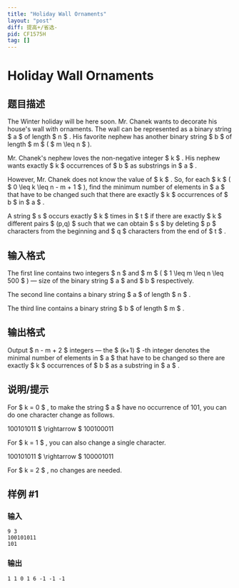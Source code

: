 ```yaml
---
title: "Holiday Wall Ornaments"
layout: "post"
diff: 提高+/省选-
pid: CF1575H
tag: []
---
```


# Holiday Wall Ornaments

## 题目描述

The Winter holiday will be here soon. Mr. Chanek wants to decorate his house's wall with ornaments. The wall can be represented as a binary string $ a $ of length $ n $ . His favorite nephew has another binary string $ b $ of length $ m $ ( $ m \leq n $ ).

Mr. Chanek's nephew loves the non-negative integer $ k $ . His nephew wants exactly $ k $ occurrences of $ b $ as substrings in $ a $ .

However, Mr. Chanek does not know the value of $ k $ . So, for each $ k $ ( $ 0 \leq k \leq n - m + 1 $ ), find the minimum number of elements in $ a $ that have to be changed such that there are exactly $ k $ occurrences of $ b $ in $ a $ .

A string $ s $ occurs exactly $ k $ times in $ t $ if there are exactly $ k $ different pairs $ (p,q) $ such that we can obtain $ s $ by deleting $ p $ characters from the beginning and $ q $ characters from the end of $ t $ .

## 输入格式

The first line contains two integers $ n $ and $ m $ ( $ 1 \leq m \leq n \leq 500 $ ) — size of the binary string $ a $ and $ b $ respectively.

The second line contains a binary string $ a $ of length $ n $ .

The third line contains a binary string $ b $ of length $ m $ .

## 输出格式

Output $ n - m + 2 $ integers — the $ (k+1) $ -th integer denotes the minimal number of elements in $ a $ that have to be changed so there are exactly $ k $ occurrences of $ b $ as a substring in $ a $ .

## 说明/提示

For $ k = 0 $ , to make the string $ a $ have no occurrence of 101, you can do one character change as follows.

100101011 $ \rightarrow $ 100100011

For $ k = 1 $ , you can also change a single character.

100101011 $ \rightarrow $ 100001011

For $ k = 2 $ , no changes are needed.

## 样例 #1

### 输入

```
9 3
100101011
101
```

### 输出

```
1 1 0 1 6 -1 -1 -1
```

